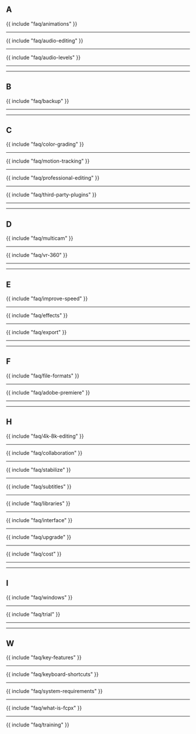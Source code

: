 ## A

{{ include "faq/animations" }}

---

{{ include "faq/audio-editing" }}

---

{{ include "faq/audio-levels" }}

---


---

## B

{{ include "faq/backup" }}

---


---

## C

{{ include "faq/color-grading" }}

---

{{ include "faq/motion-tracking" }}

---

{{ include "faq/professional-editing" }}

---

{{ include "faq/third-party-plugins" }}

---


---

## D

{{ include "faq/multicam" }}

---

{{ include "faq/vr-360" }}

---


---

## E

{{ include "faq/improve-speed" }}

---

{{ include "faq/effects" }}

---

{{ include "faq/export" }}

---


---

## F

{{ include "faq/file-formats" }}

---

{{ include "faq/adobe-premiere" }}

---


---

## H

{{ include "faq/4k-8k-editing" }}

---

{{ include "faq/collaboration" }}

---

{{ include "faq/stabilize" }}

---

{{ include "faq/subtitles" }}

---

{{ include "faq/libraries" }}

---

{{ include "faq/interface" }}

---

{{ include "faq/upgrade" }}

---

{{ include "faq/cost" }}

---


---

## I

{{ include "faq/windows" }}

---

{{ include "faq/trial" }}

---


---

## W

{{ include "faq/key-features" }}

---

{{ include "faq/keyboard-shortcuts" }}

---

{{ include "faq/system-requirements" }}

---

{{ include "faq/what-is-fcpx" }}

---

{{ include "faq/training" }}

